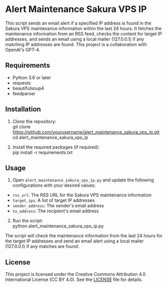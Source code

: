 # Alert Maintenance Sakura VPS IP

This script sends an email alert if a specified IP address is found in the Sakura VPS maintenance information within the last 24 hours. It fetches the maintenance information from an RSS feed, checks the content for target IP addresses, and sends an email using a local mailer (127.0.0.1) if any matching IP addresses are found. This project is a collaboration with OpenAI's GPT-4.

## Requirements

- Python 3.6 or later
- requests
- beautifulsoup4
- feedparser

## Installation

1. Clone the repository:  
git clone https://github.com/yourusername/alert_maintenance_sakura_vps_ip.git  
cd alert_maintenance_sakura_vps_ip

2. Install the required packages (if required):  
pip install -r requirements.txt

## Usage

1. Open `alert_maintenance_sakura_vps_ip.py` and update the following configurations with your desired values:  
 - `rss_url`: The RSS URL for the Sakura VPS maintenance information
 - `target_ips`: A list of target IP addresses
 - `sender_address`: The sender's email address
 - `to_address`: The recipient's email address

2. Run the script:  
python alert_maintenance_sakura_vps_ip.py


The script will check the maintenance information from the last 24 hours for the target IP addresses and send an email alert using a local mailer (127.0.0.1) if any matches are found.

## License

This project is licensed under the Creative Commons Attribution 4.0 International License (CC BY 4.0). See the [LICENSE](LICENSE) file for details.
